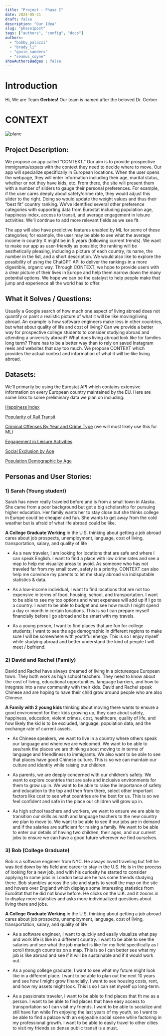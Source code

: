 ```yaml
---
title: "Project - Phase I"
date: 2024-05-21
draft: false
description: "Our Idea"
slug: "phase1post"
tags: ["authors", "config", "docs"]
authors:
  - "bobby_palazzi"
  - "brady_li"
  - "gavin_sanders"
  - "seamus_coyne"
showAuthorsBadges : false
---
```


# Introduction

Hi, We are Team **Gerbies!** Our team is named after the beloved Dr. Gerber

# CONTEXT 
![plane](https://foodfuntravel.com/wp-content/uploads/2022/05/2-1024x474.jpg)

## Project Description:

We propose an app called “CONTEXT.” Our aim is to provide prospective immigrants/expats with the context they need to decide where to move. Our app will specialize specifically in European locations. When the user opens the webpage, they will enter information including their age, marital status, whether or not they have kids, etc. From there, the site will present them with a number of sliders to gauge their personal preferences. For example, if the user cares deeply about safety/crime rate, they would adjust this slider to the right. Doing so would update the weight values and thus their “best fit” country ranking. We’ve identified several other preference categories with supporting data from Eurostat including population age, happiness index, access to transit, and average engagement in leisure activities. We’ll continue to add more relevant fields as we see fit. 

The app will also have predictive features enabled by ML for some of these categories; for example, the user may be able to see what the average income in country X might be in 5 years (following current trends). We want to make our app as user-friendly as possible; the ranking will be aesthetically pleasing, including a picture of each country, its name, the number in the list, and a short description. We would also like to explore the possibility of using the ChatGPT API to deliver the rankings in a more digestible, organic way. Through CONTEXT, we hope to provide users with a clear picture of their lives in Europe and help them narrow down the many potential options. We hope we can be the catalyst to help people make that jump and experience all the world has to offer. 


## What it Solves / Questions:
Usually a Google search of how much one aspect of living abroad does not quantify or paint a realistic picture of what it will be like moving/living abroad. An example is how software engineers make less in other countries, but what about quality of life and cost of living? Can we provide a better way for prospective college students to consider studying abroad and attending a university abroad? What does living abroad look like for families long term? There has to be a better way than to rely on saved Instagram reels and websites that say too much. We propose CONTEXT which provides the actual context and information of what it will be like living abroad. 

## Datasets:
We’ll primarily be using the Eurostat API which contains extensive information on every European country maintained by the EU. Here are some links to some preliminary data we plan on including:


[Happiness Index](https://ec.europa.eu/eurostat/databrowser/view/ilc_pw08$dv_426/default/table?lang=en&category=qol.qol_lif.qol_life_aff)

[Popularity of Rail Transit](https://ec.europa.eu/eurostat/databrowser/view/ttr00015/default/table?lang=en&category=t_rail)

[Criminal Offenses By Year and Crime Type](https://ec.europa.eu/eurostat/databrowser/view/crim_off_cat$dv_348/default/table?lang=en&category=qol.qol_saf.qol_safe_sec) (we will most likely use this for ML)

[Engagement in Leisure Activities](https://ec.europa.eu/eurostat/databrowser/view/ilc_scp01/default/table?lang=en&category=qol.qol_lei.qol_lei_le.qol_lei_qnt)

[Social Exclusion by Age](https://ec.europa.eu/eurostat/databrowser/view/ilc_peps01n__custom_11481642/default/table?lang=en)

[Population Demographic by Age](https://ec.europa.eu/eurostat/databrowser/view/demo_pjangroup/default/table?lang=en&category=eq.eq_demo.eq_pop1)

 
 
## Personas and User Stories:
### 1) Sarah (Young student)
Sarah has never really traveled before and is from a small town in Alaska. She came from a poor background but got a big scholarship for pursuing higher education. Her family wants her to stay close but she thinks college in Europe could be cheaper and fun. She wants to get away from the cold weather but is afraid of what life abroad could be like. 

**A College Graduate Working** in the U.S. thinking about getting a job abroad cares about job prospects, unemployment, language, cost of living, transportation, salary, and quality of life

- As a new traveler, I am looking for locations that are safe and where I can speak English. I want to find a place with low crime rates and see a map to help me visualize areas to avoid. As someone who has not traveled far from my small town, safety is a priority. CONTEXT can also help me convince my parents to let me study abroad via indisputable statistics & data.

- As a low-income individual, I want to find locations that are not too expensive in terms of food, housing, school, and transportation. I want to be able to see my top options and what expenses will add up if I go to a country. I want to be able to budget and see how much I might spend a day or month in certain locations. This is so I can prepare myself financially before I go abroad and be smart with my travels.

- As a young person, I want to find places that are fun for college students; I want to see the age demographic in different regions to make sure I will be somewhere with youthful energy. This is so I enjoy myself while studying abroad and better understand the kind of people I will meet / befriend.


### 2) David and Rachel (Family)
 David and Rachel have always dreamed of living in a picturesque European town. They both work as high school teachers. They need to know about the cost of living, educational opportunities, language barriers, and how to integrate into a new community with their kids. David and Rachel speak Chinese and are hoping to have their child grow around people who are also Chinese. 

**A Family with 2 young kids** thinking about moving there wants to ensure a good environment for their kids growing up, they care about safety, happiness, education, violent crimes, cost, healthcare, quality of life, and how likely the kid is to be excluded, language, population data, and the exchange rate of current assets.


- As Chinese speakers, we want to live in a country where others speak our language and where we are welcomed. We want to be able to see/rank the places we are thinking about moving to in terms of language and friendliness to immigrants. We also want to be able to see that places have good Chinese culture. This is so we can maintain our culture and identity while raising our children. 

- As parents, we are deeply concerned with our children’s safety. We want to explore countries that are safe and inclusive environments for them to grow up in. We want to be able to raise the importance of safety and education to the top and then from there, select other important factors like cost to see what countries are the best for us. This is so we feel confident and safe in the place our children will grow up in.

- As high school teachers and workers, we want to ensure we are able to transition our skills as math and language teachers to the new country we plan to move to. We want to be able to see if our jobs are in demand and if the salaries are sufficient for raising a family. We want to be able to enter our details of having two children, their ages, and our current jobs to ensure we can have a good future wherever we find ourselves. 


### 3) Bob (College Graduate)
 Bob is a software engineer from NYC. He always loved traveling but felt he was tied down by his field and career to stay in the U.S. He is in the process of looking for a new job, and with his curiosity he started to consider applying to some jobs in London because he has some friends studying there. Bob stumbles across the site and starts to scroll the map on the site and hovers over England which displays some interesting statistics from EuroStat that he did not know before. He clicks on the U.K. and it zooms in to display more statistics and asks more individualized questions about living there and jobs. 

**A College Graduate Working** in the U.S. thinking about getting a job abroad cares about job prospects, unemployment, language, cost of living, transportation, salary, and quality of life

- As a software engineer, I want to quickly and easily visualize what pay and work life is like in a different country. I want to be able to see the salaries and see what the job market is like for my field specifically as I scroll through countries on a map. This is so I can better see what my job is like abroad and see if it will be sustainable and if it would work out. 

- As a young college graduate, I want to see what my future might look like in a different place. I want to be able to plan out the next 10 years and see how I might grow financially. I want to see housing costs, rent, and how my assets might look. This is so I can set myself up long-term. 

- As a passionate traveler, I want to be able to find places that fit me as a person. I want to be able to find places that have easy access to transportation so I can visit my friends. I want to be able to socialize and still have fun while I’m enjoying the last years of my youth, so I want to be able to find a palace with an enjoyable social scene while factoring in my professional growth. I want to be able to easily travel to other cities to visit my friends so dense public transit is a must. 